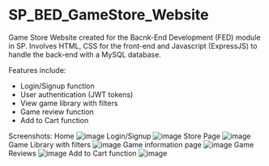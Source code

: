 # SP_BED_GameStore_Website

Game Store Website created for the Bacnk-End Development (FED) module in SP. Involves HTML, CSS for the front-end and Javascript (ExpressJS) to handle the back-end with a MySQL database.

Features include:
- Login/Signup function
- User authentication (JWT tokens)
- View game library with filters
- Game review function
- Add to Cart function

Screenshots:
Home
![image](https://github.com/andrewdpoh/SP_BED_GameStore_Website/assets/88697807/7d93dbb3-4ad7-4ca0-97be-f2cc8c9c9d25)
Login/Signup
![image](https://github.com/andrewdpoh/SP_BED_GameStore_Website/assets/88697807/77c71006-cdaa-4142-b388-895126796417)
Store Page
![image](https://github.com/andrewdpoh/SP_BED_GameStore_Website/assets/88697807/f18daae3-a005-46c2-9217-408c5a7bfbbb)
Game Library with filters
![image](https://github.com/andrewdpoh/SP_BED_GameStore_Website/assets/88697807/2b3046fd-71c3-4ae2-b8ab-587c470e61b0)
Game information page
![image](https://github.com/andrewdpoh/SP_BED_GameStore_Website/assets/88697807/f684ca4f-3a34-4f80-895c-f05bdd3ae881)
Game Reviews
![image](https://github.com/andrewdpoh/SP_BED_GameStore_Website/assets/88697807/dad0461d-3885-440d-87b6-02c97eb317bb)
Add to Cart function
![image](https://github.com/andrewdpoh/SP_BED_GameStore_Website/assets/88697807/666331c4-ac54-48ab-adec-9dde0046f8b7)
